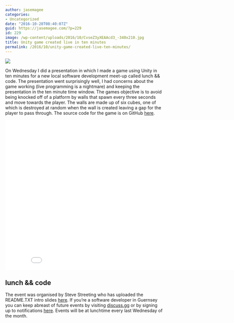 ```yaml
---
author: jasemagee
categories:
- Uncategorized
date: "2016-10-28T08:40:07Z"
guid: https://jasemagee.com/?p=229
id: 229
image: /wp-content/uploads/2016/10/CvseZ3yXEAAcd3_-340x210.jpg
title: Unity game created live in ten minutes
permalink: /2016/10/unity-game-created-live-ten-minutes/
---
```


<div class="center-align">
<img class="responsive-img" src="/wp-content/uploads/2016/10/unity-game-in-ten-1024x748.jpg" />
</div>

On Wednesday I did a presentation in which I made a game using Unity in ten minutes for a new local software development meet-up called lunch && code. The presentation went surprisingly well, I had concerns about the game working (live programming is a nightmare) and keeping the presentation in the ten minute time window. The games objective is to avoid being knocked off of a platform by walls that spawn every three seconds and move towards the player. The walls are made up of six cubes, one of which is destroyed at random when the wall is created leaving a gap for the player to pass through. The source code for the game is on GitHub [here](https://github.com/jasemagee/LunchAndCodeGameInTen). 

<div class="video-container">
  <iframe width="853" height="480" src="//www.youtube.com/embed/GXZCjpJc-nY" frameborder="0" allowfullscreen></iframe>
</div>

## lunch && code

The event was organised by Steve Streeting who has uploaded the README.TXT intro slides [here](https://speakerdeck.com/sinbad/lunch-and-and-code-readme-dot-txt). If you&#8217;re a software developer in Guernsey you can keep abreast of future events by visiting [discuss.gg](https://discuss.gg/) or by signing up to notifications [here](http://discuss.us14.list-manage.com/subscribe?u=1f9d29f5fe57f6a555da76d24&id=0e2670491d). Events will be at lunchtime every last Wednesday of the month.
